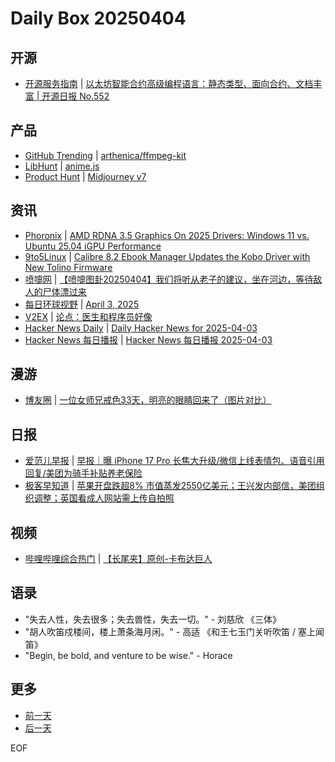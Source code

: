 # Daily Box 20250404

## 开源
- [开源服务指南](https://osguider.com/blog/) | [以太坊智能合约高级编程语言：静态类型、面向合约、文档丰富 | 开源日报 No.552](https://osguider.com/blog/post/daily/daily-552/)

## 产品
- [GitHub Trending](https://github.com/trending?since=daily) | [arthenica/ffmpeg-kit](https://github.com/arthenica/ffmpeg-kit)
- [LibHunt](https://www.libhunt.com/) | [anime.js](https://www.libhunt.com/r/anime)
- [Product Hunt](https://www.producthunt.com) | [Midjourney v7](https://www.producthunt.com/posts/midjourney-v7)

## 资讯
- [Phoronix](https://www.phoronix.com/) | [AMD RDNA 3.5 Graphics On 2025 Drivers: Windows 11 vs. Ubuntu 25.04 iGPU Performance](https://www.phoronix.com/review/amd-rdna35-ubuntu-2504)
- [9to5Linux](https://9to5linux.com/) | [Calibre 8.2 Ebook Manager Updates the Kobo Driver with New Tolino Firmware](https://9to5linux.com/calibre-8-2-ebook-manager-updates-the-kobo-driver-with-new-tolino-firmware)
- [喷嚏网](http://www.dapenti.com/blog/blog.asp?subjectid=70&name=xilei) | [【喷嚏图卦20250404】我们将听从老子的建议，坐在河边，等待敌人的尸体漂过来](http://www.dapenti.com/blog/more.asp?name=xilei&id=185160)
- [每日环球视野](https://idai.ly/) | [April 3, 2025](http://m.idai.ly/se/a193iG?1743609600)
- [V2EX](https://www.v2ex.com/) | [论点：医生和程序员好像](https://www.v2ex.com/t/1123293)
- [Hacker News Daily](https://www.daemonology.net/hn-daily/) | [Daily Hacker News for 2025-04-03](https://www.daemonology.net/hn-daily/2025-04-03.html)
- [Hacker News 每日播报](https://hacker-news.agi.li/) | [Hacker News 每日播报 2025-04-03](https://hacker-news.agi.li/post/2025-04-03)

## 漫游
- [博友圈](https://www.boyouquan.com/home) | [一位女师兄戒色33天，明亮的眼睛回来了（图片对比）](https://www.boyouquan.com/go?from=feed&link=https%3A%2F%2Fwww.buzhuse.com%2Fposts%2Fjiese%2F2025%2Fnv-shi-xiong-jie-se-33-tian%2F)

## 日报
- [爱范儿早报](https://www.ifanr.com/category/ifanrnews) | [早报｜曝 iPhone 17 Pro 长焦大升级/微信上线表情包、语音引用回复/美团为骑手补贴养老保险](https://www.ifanr.com/1619885)
- [极客早知道](https://www.geekpark.net/column/74) | [苹果开盘跌超8% 市值蒸发2550亿美元；王兴发内部信，美团组织调整；英国看成人网站需上传自拍照](https://www.geekpark.net/news/347917)

## 视频
- [哔哩哔哩综合热门](https://www.bilibili.com/v/popular/all/) | [【长尾夹】原创-卡布达巨人](https://b23.tv/BV1VnZRYcELz)

## 语录
- "失去人性，失去很多；失去兽性，失去一切。" - 刘慈欣 《三体》
- "胡人吹笛戍楼间，楼上萧条海月闲。" - 高适 《和王七玉门关听吹笛 / 塞上闻笛》
- "Begin, be bold, and venture to be wise." - Horace

## 更多
- [前一天](daily-box-20250403.md)
- [后一天](daily-box-20250405.md)

EOF